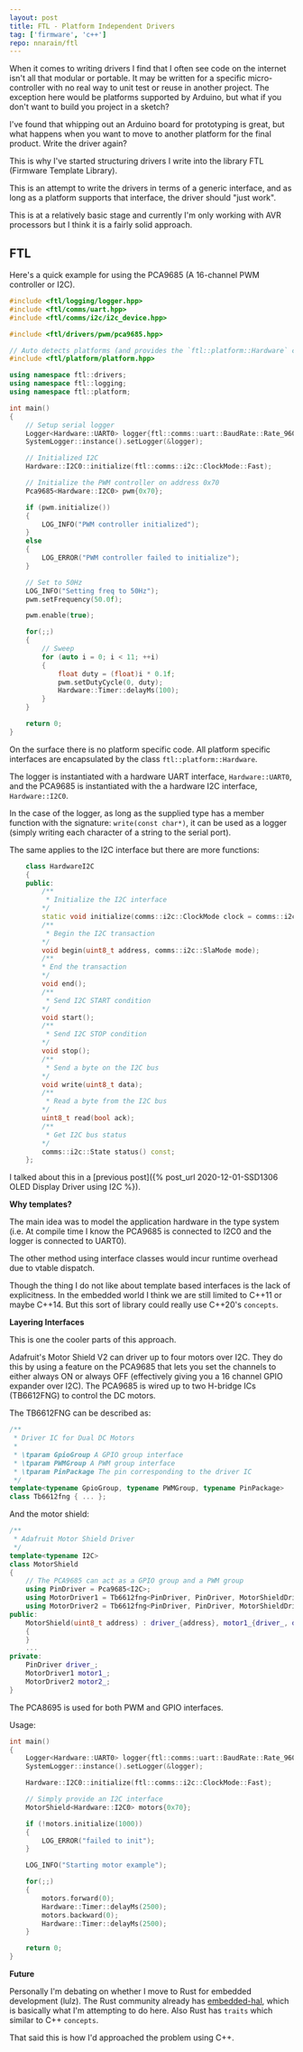 ```yaml
---
layout: post
title: FTL - Platform Independent Drivers
tag: ['firmware', 'c++']
repo: nnarain/ftl
---
```


When it comes to writing drivers I find that I often see code on the internet isn't all that modular or portable. It may be written for a specific micro-controller with no real way to unit test or reuse in another project. The exception here would be platforms supported by Arduino, but what if you don't want to build you project in a sketch?

I've found that whipping out an Arduino board for prototyping is great, but what happens when you want to move to another platform for the final product. Write the driver again?

This is why I've started structuring drivers I write into the library FTL (Firmware Template Library).

This is an attempt to write the drivers in terms of a generic interface, and as long as a platform supports that interface, the driver should "just work".

This is at a relatively basic stage and currently I'm only working with AVR processors but I think it is a fairly solid approach.

FTL
---

Here's a quick example for using the PCA9685 (A 16-channel PWM controller or I2C).

```c++
#include <ftl/logging/logger.hpp>
#include <ftl/comms/uart.hpp>
#include <ftl/comms/i2c/i2c_device.hpp>

#include <ftl/drivers/pwm/pca9685.hpp>

// Auto detects platforms (and provides the `ftl::platform::Hardware` class)
#include <ftl/platform/platform.hpp>

using namespace ftl::drivers;
using namespace ftl::logging;
using namespace ftl::platform;

int main()
{
    // Setup serial logger
    Logger<Hardware::UART0> logger{ftl::comms::uart::BaudRate::Rate_9600};
    SystemLogger::instance().setLogger(&logger);

    // Initialized I2C
    Hardware::I2C0::initialize(ftl::comms::i2c::ClockMode::Fast);

    // Initialize the PWM controller on address 0x70
    Pca9685<Hardware::I2C0> pwm{0x70};

    if (pwm.initialize())
    {
        LOG_INFO("PWM controller initialized");
    }
    else
    {
        LOG_ERROR("PWM controller failed to initialize");
    }

    // Set to 50Hz
    LOG_INFO("Setting freq to 50Hz");
    pwm.setFrequency(50.0f);

    pwm.enable(true);

    for(;;)
    {
        // Sweep
        for (auto i = 0; i < 11; ++i)
        {
            float duty = (float)i * 0.1f;
            pwm.setDutyCycle(0, duty);
            Hardware::Timer::delayMs(100);
        }
    }

    return 0;
}
```

On the surface there is no platform specific code. All platform specific interfaces are encapsulated by the class `ftl::platform::Hardware`.

The logger is instantiated with a hardware UART interface, `Hardware::UART0`, and the PCA9685 is instantiated with the a hardware I2C interface,  `Hardware::I2C0`.

In the case of the logger, as long as the supplied type has a member function with the signature: `write(const char*)`, it can be used as a logger (simply writing each character of a string to the serial port).

The same applies to the I2C interface but there are more functions:

```c++
    class HardwareI2C
    {
    public:
        /**
         * Initialize the I2C interface
        */
        static void initialize(comms::i2c::ClockMode clock = comms::i2c::ClockMode::Normal);
        /**
         * Begin the I2C transaction
        */
        void begin(uint8_t address, comms::i2c::SlaMode mode);
        /**
        * End the transaction
        */
        void end();
        /**
         * Send I2C START condition
        */
        void start();
        /**
         * Send I2C STOP condition
        */
        void stop();
        /**
         * Send a byte on the I2C bus
        */
        void write(uint8_t data);
        /**
         * Read a byte from the I2C bus
        */
        uint8_t read(bool ack);
        /**
         * Get I2C bus status
        */
        comms::i2c::State status() const;
    };
```

I talked about this in a [previous post]({% post_url 2020-12-01-SSD1306 OLED Display Driver using I2C %}).

**Why templates?**

The main idea was to model the application hardware in the type system (i.e. At compile time I know the PCA9685 is connected to I2C0 and the logger is connected to UART0).

The other method using interface classes would incur runtime overhead due to vtable dispatch.

Though the thing I do not like about template based interfaces is the lack of explicitness. In the embedded world I think we are still limited to C++11 or maybe C++14. But this sort of library could really use C++20's `concepts`.

**Layering Interfaces**

This is one the cooler parts of this approach.

Adafruit's Motor Shield V2 can driver up to four motors over I2C. They do this by using a feature on the PCA9685 that lets you set the channels to either always ON or always OFF (effectively giving you a 16 channel GPIO expander over I2C). The PCA9685 is wired up to two H-bridge ICs (TB6612FNG) to control the DC motors.

The TB6612FNG can be described as:

```c++
/**
 * Driver IC for Dual DC Motors
 * 
 * \tparam GpioGroup A GPIO group interface
 * \tparam PWMGroup A PWM group interface
 * \tparam PinPackage The pin corresponding to the driver IC
 */
template<typename GpioGroup, typename PWMGroup, typename PinPackage>
class Tb6612fng { ... };
```

And the motor shield:

```c++
/**
 * Adafruit Motor Shield Driver
 */
template<typename I2C>
class MotorShield
{
    // The PCA9685 can act as a GPIO group and a PWM group
    using PinDriver = Pca9685<I2C>;
    using MotorDriver1 = Tb6612fng<PinDriver, PinDriver, MotorShieldDriver1PinPackage>;
    using MotorDriver2 = Tb6612fng<PinDriver, PinDriver, MotorShieldDriver2PinPackage>;
public:
    MotorShield(uint8_t address) : driver_{address}, motor1_{driver_, driver_}, motor2_{driver_, driver_}
    {
    }
    ...
private:
    PinDriver driver_;
    MotorDriver1 motor1_;
    MotorDriver2 motor2_;
}
```

The PCA8695 is used for both PWM and GPIO interfaces.

Usage:

```c++
int main()
{
    Logger<Hardware::UART0> logger{ftl::comms::uart::BaudRate::Rate_9600};
    SystemLogger::instance().setLogger(&logger);

    Hardware::I2C0::initialize(ftl::comms::i2c::ClockMode::Fast);

    // Simply provide an I2C interface
    MotorShield<Hardware::I2C0> motors{0x70};

    if (!motors.initialize(1000))
    {
        LOG_ERROR("failed to init");
    }

    LOG_INFO("Starting motor example");

    for(;;)
    {
        motors.forward(0);
        Hardware::Timer::delayMs(2500);
        motors.backward(0);
        Hardware::Timer::delayMs(2500);
    }

    return 0;
}
```

**Future**

Personally I'm debating on whether I move to Rust for embedded development (lulz). The Rust community already has [embedded-hal](https://github.com/rust-embedded/embedded-hal), which is basically what I'm attempting to do here. Also Rust has `traits` which similar to C++ `concepts`.

That said this is how I'd approached the problem using C++.
